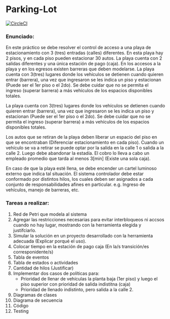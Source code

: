 # Parking-Lot
[![CircleCI](https://circleci.com/gh/GabrielEValenzuela/Parking-Lot/tree/master.svg?style=svg)](https://circleci.com/gh/GabrielEValenzuela/Parking-Lot/tree/master)
### Enunciado:
En este práctico se debe resolver el control de acceso a una playa de estacionamiento con 3 (tres) entradas (calles) diferentes. En esta playa hay 2 pisos, y en cada  piso pueden  estacionar 30 autos. La playa cuenta con 2 salidas diferentes y una única estación de pago (caja). En los accesos a la playa y en los egresos existen barreras que deben modelarse.
La playa cuenta con 3(tres) lugares donde los vehículos se detienen cuando quieren entrar (barrera), una vez que ingresaron se les indica un piso y estacionan (Puede ser el 1er piso o el 2do).
Se debe cuidar que no se permita el ingreso (superar barrera) a más vehículos de los espacios disponibles totales.

La playa cuenta con 3(tres) lugares donde los vehículos se detienen cuando quieren entrar (barrera), una vez que ingresaron se les indica un piso y estacionan (Puede ser el 1er piso o el 2do).
Se debe cuidar que no se permita el ingreso (superar barrera) a más vehículos de los espacios disponibles totales.

Los autos que se retiran de la playa deben liberar un espacio del piso en que se encontraban (Diferenciar estacionamiento en cada piso). Cuando un vehículo se va a retirar se puede optar por la salida en la calle 1 o salida a la calle 2.
Luego debe abandonar la estadía. El cobro lo lleva a cabo un empleado promedio que tarda al menos 3[min] (Existe una sola caja).

En  caso  de  que  la  playa  esté llena,  se  debe  encender  un  cartel  luminoso
externo que  indica  tal situación. El  sistema  controlador debe  estar conformado  por distintos hilos, los  cuales  deben  ser asignados a cada  conjunto  de  responsabilidades  afines  en  particular.  e.g.  Ingreso de  vehículos,  manejo  de barreras, etc.

### Tareas a realizar:
1. Red de Petri que modela al sistema
2. Agregar las restricciones necesarias para evitar interbloqueos ni accsos cuando no hay lugar, mostrando con la herramienta elegida y justifciarlo.
3. Simular la solución en un proyecto desarrollado con la herramienta adecuada (Explicar porqué el uso).
4. Colocar tiempo en la estación de pago caja (En la/s transición/es corresponidente/s)
5. Tabla de eventos
6. Tabla de estados o actividades
7. Cantidad de hilos (Justificar)
8. Implementar dos casos de políticas para:
   - Prioridad de llenar de vehículas la planta baja (1er piso) y luego el piso superior con prioridad de salida indistitna (caja)
   - Prioridad de llenado indistinto, pero salida a la calle 2.
9. Diagramas de clases
10. Diagrama de secuencia
11. Código
12. Testing

